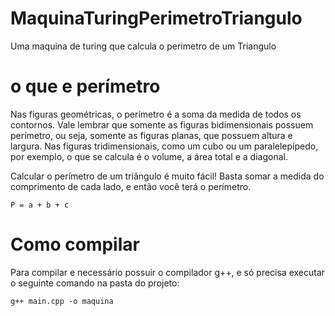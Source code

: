 # MaquinaTuringPerimetroTriangulo
Uma maquina de turing que calcula o perimetro de um Triangulo



# o que e perímetro

Nas figuras geométricas, o perímetro é a soma da medida de todos os contornos. Vale lembrar que somente as figuras bidimensionais possuem perímetro, ou seja, somente as figuras planas, que possuem altura e largura. Nas figuras tridimensionais, como um cubo ou um paralelepípedo, por exemplo, o que se calcula é o volume, a área total e a diagonal.

Calcular o perímetro de um triângulo é muito fácil! Basta somar a medida do comprimento de cada lado, e então você terá o perímetro.

	P = a + b + c

# Como compilar

Para compilar e necessário possuir o compilador g++, e só precisa executar o seguinte comando na pasta do projeto:

	g++ main.cpp -o maquina
